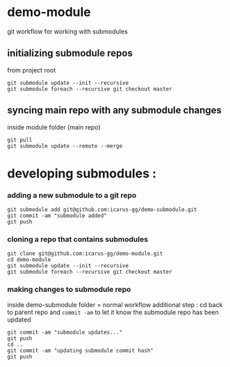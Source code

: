 # demo-module
git workflow for working with submodules

## initializing submodule repos
from project root
```
git submodule update --init --recursive
git submodule foreach --recursive git checkout master
```

## syncing main repo with any submodule changes
inside module folder (main repo)
```
git pull
git submodule update --remote --merge
```

# developing submodules :

### adding a new submodule to a git repo
```
git submodule add git@github.com:icarus-gg/demo-submodule.git
git commit -am "submodule added"
git push
```

### cloning a repo that contains submodules
```
git clone git@github.com:icarus-gg/demo-module.git
cd demo-module
git submodule update --init --recursive
git submodule foreach --recursive git checkout master
```

### making changes to submodule repo
inside demo-submodule folder = normal workflow
additional step : cd back to parent repo and `commit -am` to let it know the submodule repo has been updated 
```
git commit -am "submodule updates..."
git push
cd ..
git commit -am "updating submodule commit hash"
git push
```
